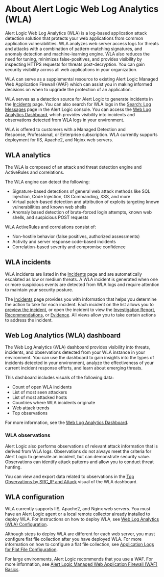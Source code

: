 # About Alert Logic Web Log Analytics (WLA)

Alert Logic Web Log Analytics (WLA) is a log-based application attack detection solution that protects your web applications from common application vulnerabilities. WLA analyzes web server access logs for threats and attacks with a combination of pattern-matching signatures, and anomaly detection and machine-learning engine. WLA also reduces the need for tuning, minimizes false-positives, and provides visibility by inspecting HTTPS requests for threats post-decryption. You can gain security visibility across all web applications in your organization.

WLA can serve as a supplemental resource to existing Alert Logic Managed Web Application Firewall (WAF) which can assist you in making informed decisions on when to upgrade the protection of an application.

WLA serves as a detection source for Alert Logic to generate   incidents in the  [Incidents](../analyze/incidents.md) page. You can also search for WLA logs in the [Search: Log Messages](../analyze/log-message-search.md) page in the Alert Logic console. You can access the [Web Log Analytics Dashboard](../analyze/dashboard/web-log-analytics.md), which provides visibility into incidents and observations detected from WLA logs in your environment.

WLA is offered to customers with a Managed Detection and Response, Professional, or Enterprise subscription. WLA currently supports deployment for IIS, Apache2, and Nginx web servers.

## WLA analytics

The WLA is composed of an attack and threat detection engine and ActiveRules and correlations.

The WLA engine can detect the following:

* Signature-based detections of general web attack methods like SQL Injection, Code Injection, OS Commanding, XSS, and more
* Virtual patch-based detection and attribution of exploits targeting known vulnerabilities and known web shells
* Anomaly based detection of brute-forced login attempts, known web shells, and suspicious POST requests

WLA ActiveRules and correlations consist of:

* Non-hostile behavior (false positives, authorized assessments)
* Activity and server response code-based incidents
* Correlation-based severity and compromise confidence

## WLA incidents

WLA incidents are listed in the [Incidents](../analyze/incidents.md) page and are automatically escalated as low or medium threats. A WLA incident is generated when one or more suspicious events are detected from WLA logs and require attention to maintain your security posture.

The [Incidents](../analyze/incidents.md) page provides you with information that helps you determine the action to take for each incident. Each incident on the list allows you to [preview the incident](https://docs.alertlogic.com/analyze/incidents.htm#incidentPreview), or open the incident to view the [Investigation Report](../analyze/incidents.md#investigationReport), [Recommendations](../analyze/incidents.md#recommendations), or [Evidence](../analyze/incidents.md#evidence). All views allow you to take certain actions to address the incident.

## Web Log Analytics (WLA) dashboard

The Web Log Analytics (WLA) dashboard provides visibility into threats, incidents, and observations detected from your WLA instance in your environment. You can use the dashboard to gain insights into the types of incidents detected in your environment,  analyze the effectiveness of your current incident response efforts, and learn about emerging threats.

This dashboard includes visuals of the following data:

* Count of open WLA incidents
* List of most seen attackers
* List of most attacked hosts
* Countries where WLA incidents originate
* Web attack trends
* Top observations

For more information, see the [Web Log Analytics Dashboard](../analyze/dashboard/web-log-analytics.md).

### WLA observations

Alert Logic also performs observations of relevant attack information that is derived from WLA logs. Observations do not always meet the criteria for Alert Logic to generate an incident, but can demonstrate security value. Observations can identify attack patterns and allow you to conduct threat hunting.

You can view and export data related to observations in the [Top Observations by SRC_IP and Attack](../analyze/dashboard/web-log-analytics.md#Top) visual of the WLA dashboard.

## WLA configuration

WLA currently supports IIS, Apache2, and Nginx web servers. You must have an Alert Logic agent or a local remote collector already installed to deploy WLA. For instructions on how to deploy WLA, see [Web Log Analytics (WLA) Configuration](../configure/wla-configuration.md).

Although steps to deploy WLA are different for each web server, you must configure flat file collection after you have deployed WLA. For more information on how to configure a flat file collection, see [Application Logs for Flat File Configuration](../configure/application-logs.md).

For large environments, Alert Logic recommends that you use a WAF. For more information, see [Alert Logic Managed Web Application Firewall (WAF) Basics](../configure/inline-waf/basics.md).

